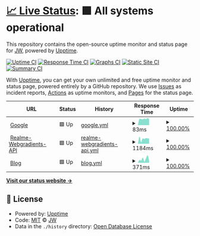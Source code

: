 # [📈 Live Status](https://JiangWeixian.github.io/upptime): <!--live status--> **🟩 All systems operational**

This repository contains the open-source uptime monitor and status page for [JW](jwx.ink), powered by [Upptime](https://github.com/upptime/upptime).

[![Uptime CI](https://github.com/JiangWeixian/upptime/workflows/Uptime%20CI/badge.svg)](https://github.com/JiangWeixian/upptime/actions?query=workflow%3A%22Uptime+CI%22)
[![Response Time CI](https://github.com/JiangWeixian/upptime/workflows/Response%20Time%20CI/badge.svg)](https://github.com/JiangWeixian/upptime/actions?query=workflow%3A%22Response+Time+CI%22)
[![Graphs CI](https://github.com/JiangWeixian/upptime/workflows/Graphs%20CI/badge.svg)](https://github.com/JiangWeixian/upptime/actions?query=workflow%3A%22Graphs+CI%22)
[![Static Site CI](https://github.com/JiangWeixian/upptime/workflows/Static%20Site%20CI/badge.svg)](https://github.com/JiangWeixian/upptime/actions?query=workflow%3A%22Static+Site+CI%22)
[![Summary CI](https://github.com/JiangWeixian/upptime/workflows/Summary%20CI/badge.svg)](https://github.com/JiangWeixian/upptime/actions?query=workflow%3A%22Summary+CI%22)

With [Upptime](https://upptime.js.org), you can get your own unlimited and free uptime monitor and status page, powered entirely by a GitHub repository. We use [Issues](https://github.com/JiangWeixian/upptime/issues) as incident reports, [Actions](https://github.com/JiangWeixian/upptime/actions) as uptime monitors, and [Pages](https://upptime.js.org) for the status page.

<!--start: status pages-->
<!-- This summary is generated by Upptime (https://github.com/upptime/upptime) -->
<!-- Do not edit this manually, your changes will be overwritten -->
<!-- prettier-ignore -->
| URL | Status | History | Response Time | Uptime |
| --- | ------ | ------- | ------------- | ------ |
| <img alt="" src="https://icons.duckduckgo.com/ip3/www.google.com.ico" height="13"> [Google](https://www.google.com) | 🟩 Up | [google.yml](https://github.com/JiangWeixian/upptime/commits/HEAD/history/google.yml) | <details><summary><img alt="Response time graph" src="./graphs/google/response-time-week.png" height="20"> 83ms</summary><br><a href="https://JiangWeixian.github.io/upptime/history/google"><img alt="Response time 103" src="https://img.shields.io/endpoint?url=https%3A%2F%2Fraw.githubusercontent.com%2FJiangWeixian%2Fupptime%2FHEAD%2Fapi%2Fgoogle%2Fresponse-time.json"></a><br><a href="https://JiangWeixian.github.io/upptime/history/google"><img alt="24-hour response time 81" src="https://img.shields.io/endpoint?url=https%3A%2F%2Fraw.githubusercontent.com%2FJiangWeixian%2Fupptime%2FHEAD%2Fapi%2Fgoogle%2Fresponse-time-day.json"></a><br><a href="https://JiangWeixian.github.io/upptime/history/google"><img alt="7-day response time 83" src="https://img.shields.io/endpoint?url=https%3A%2F%2Fraw.githubusercontent.com%2FJiangWeixian%2Fupptime%2FHEAD%2Fapi%2Fgoogle%2Fresponse-time-week.json"></a><br><a href="https://JiangWeixian.github.io/upptime/history/google"><img alt="30-day response time 93" src="https://img.shields.io/endpoint?url=https%3A%2F%2Fraw.githubusercontent.com%2FJiangWeixian%2Fupptime%2FHEAD%2Fapi%2Fgoogle%2Fresponse-time-month.json"></a><br><a href="https://JiangWeixian.github.io/upptime/history/google"><img alt="1-year response time 106" src="https://img.shields.io/endpoint?url=https%3A%2F%2Fraw.githubusercontent.com%2FJiangWeixian%2Fupptime%2FHEAD%2Fapi%2Fgoogle%2Fresponse-time-year.json"></a></details> | <details><summary><a href="https://JiangWeixian.github.io/upptime/history/google">100.00%</a></summary><a href="https://JiangWeixian.github.io/upptime/history/google"><img alt="All-time uptime 99.94%" src="https://img.shields.io/endpoint?url=https%3A%2F%2Fraw.githubusercontent.com%2FJiangWeixian%2Fupptime%2FHEAD%2Fapi%2Fgoogle%2Fuptime.json"></a><br><a href="https://JiangWeixian.github.io/upptime/history/google"><img alt="24-hour uptime 100.00%" src="https://img.shields.io/endpoint?url=https%3A%2F%2Fraw.githubusercontent.com%2FJiangWeixian%2Fupptime%2FHEAD%2Fapi%2Fgoogle%2Fuptime-day.json"></a><br><a href="https://JiangWeixian.github.io/upptime/history/google"><img alt="7-day uptime 100.00%" src="https://img.shields.io/endpoint?url=https%3A%2F%2Fraw.githubusercontent.com%2FJiangWeixian%2Fupptime%2FHEAD%2Fapi%2Fgoogle%2Fuptime-week.json"></a><br><a href="https://JiangWeixian.github.io/upptime/history/google"><img alt="30-day uptime 100.00%" src="https://img.shields.io/endpoint?url=https%3A%2F%2Fraw.githubusercontent.com%2FJiangWeixian%2Fupptime%2FHEAD%2Fapi%2Fgoogle%2Fuptime-month.json"></a><br><a href="https://JiangWeixian.github.io/upptime/history/google"><img alt="1-year uptime 100.00%" src="https://img.shields.io/endpoint?url=https%3A%2F%2Fraw.githubusercontent.com%2FJiangWeixian%2Fupptime%2FHEAD%2Fapi%2Fgoogle%2Fuptime-year.json"></a></details>
| <img alt="" src="https://icons.duckduckgo.com/ip3/realme-ten.vercel.app.ico" height="13"> [Realme-Webgradients-API](https://realme-ten.vercel.app/api/v1/webgradients.svg?desc=happy%20hacking&radialgradiets=true&subtitle=indiehackers&title=hello%20world&webgradientsName=FrozenDreams) | 🟩 Up | [realme-webgradients-api.yml](https://github.com/JiangWeixian/upptime/commits/HEAD/history/realme-webgradients-api.yml) | <details><summary><img alt="Response time graph" src="./graphs/realme-webgradients-api/response-time-week.png" height="20"> 1184ms</summary><br><a href="https://JiangWeixian.github.io/upptime/history/realme-webgradients-api"><img alt="Response time 1408" src="https://img.shields.io/endpoint?url=https%3A%2F%2Fraw.githubusercontent.com%2FJiangWeixian%2Fupptime%2FHEAD%2Fapi%2Frealme-webgradients-api%2Fresponse-time.json"></a><br><a href="https://JiangWeixian.github.io/upptime/history/realme-webgradients-api"><img alt="24-hour response time 1245" src="https://img.shields.io/endpoint?url=https%3A%2F%2Fraw.githubusercontent.com%2FJiangWeixian%2Fupptime%2FHEAD%2Fapi%2Frealme-webgradients-api%2Fresponse-time-day.json"></a><br><a href="https://JiangWeixian.github.io/upptime/history/realme-webgradients-api"><img alt="7-day response time 1184" src="https://img.shields.io/endpoint?url=https%3A%2F%2Fraw.githubusercontent.com%2FJiangWeixian%2Fupptime%2FHEAD%2Fapi%2Frealme-webgradients-api%2Fresponse-time-week.json"></a><br><a href="https://JiangWeixian.github.io/upptime/history/realme-webgradients-api"><img alt="30-day response time 1331" src="https://img.shields.io/endpoint?url=https%3A%2F%2Fraw.githubusercontent.com%2FJiangWeixian%2Fupptime%2FHEAD%2Fapi%2Frealme-webgradients-api%2Fresponse-time-month.json"></a><br><a href="https://JiangWeixian.github.io/upptime/history/realme-webgradients-api"><img alt="1-year response time 1399" src="https://img.shields.io/endpoint?url=https%3A%2F%2Fraw.githubusercontent.com%2FJiangWeixian%2Fupptime%2FHEAD%2Fapi%2Frealme-webgradients-api%2Fresponse-time-year.json"></a></details> | <details><summary><a href="https://JiangWeixian.github.io/upptime/history/realme-webgradients-api">100.00%</a></summary><a href="https://JiangWeixian.github.io/upptime/history/realme-webgradients-api"><img alt="All-time uptime 99.99%" src="https://img.shields.io/endpoint?url=https%3A%2F%2Fraw.githubusercontent.com%2FJiangWeixian%2Fupptime%2FHEAD%2Fapi%2Frealme-webgradients-api%2Fuptime.json"></a><br><a href="https://JiangWeixian.github.io/upptime/history/realme-webgradients-api"><img alt="24-hour uptime 100.00%" src="https://img.shields.io/endpoint?url=https%3A%2F%2Fraw.githubusercontent.com%2FJiangWeixian%2Fupptime%2FHEAD%2Fapi%2Frealme-webgradients-api%2Fuptime-day.json"></a><br><a href="https://JiangWeixian.github.io/upptime/history/realme-webgradients-api"><img alt="7-day uptime 100.00%" src="https://img.shields.io/endpoint?url=https%3A%2F%2Fraw.githubusercontent.com%2FJiangWeixian%2Fupptime%2FHEAD%2Fapi%2Frealme-webgradients-api%2Fuptime-week.json"></a><br><a href="https://JiangWeixian.github.io/upptime/history/realme-webgradients-api"><img alt="30-day uptime 100.00%" src="https://img.shields.io/endpoint?url=https%3A%2F%2Fraw.githubusercontent.com%2FJiangWeixian%2Fupptime%2FHEAD%2Fapi%2Frealme-webgradients-api%2Fuptime-month.json"></a><br><a href="https://JiangWeixian.github.io/upptime/history/realme-webgradients-api"><img alt="1-year uptime 100.00%" src="https://img.shields.io/endpoint?url=https%3A%2F%2Fraw.githubusercontent.com%2FJiangWeixian%2Fupptime%2FHEAD%2Fapi%2Frealme-webgradients-api%2Fuptime-year.json"></a></details>
| <img alt="" src="https://icons.duckduckgo.com/ip3/jwx.ink.ico" height="13"> [Blog](https://jwx.ink) | 🟩 Up | [blog.yml](https://github.com/JiangWeixian/upptime/commits/HEAD/history/blog.yml) | <details><summary><img alt="Response time graph" src="./graphs/blog/response-time-week.png" height="20"> 371ms</summary><br><a href="https://JiangWeixian.github.io/upptime/history/blog"><img alt="Response time 467" src="https://img.shields.io/endpoint?url=https%3A%2F%2Fraw.githubusercontent.com%2FJiangWeixian%2Fupptime%2FHEAD%2Fapi%2Fblog%2Fresponse-time.json"></a><br><a href="https://JiangWeixian.github.io/upptime/history/blog"><img alt="24-hour response time 207" src="https://img.shields.io/endpoint?url=https%3A%2F%2Fraw.githubusercontent.com%2FJiangWeixian%2Fupptime%2FHEAD%2Fapi%2Fblog%2Fresponse-time-day.json"></a><br><a href="https://JiangWeixian.github.io/upptime/history/blog"><img alt="7-day response time 371" src="https://img.shields.io/endpoint?url=https%3A%2F%2Fraw.githubusercontent.com%2FJiangWeixian%2Fupptime%2FHEAD%2Fapi%2Fblog%2Fresponse-time-week.json"></a><br><a href="https://JiangWeixian.github.io/upptime/history/blog"><img alt="30-day response time 418" src="https://img.shields.io/endpoint?url=https%3A%2F%2Fraw.githubusercontent.com%2FJiangWeixian%2Fupptime%2FHEAD%2Fapi%2Fblog%2Fresponse-time-month.json"></a><br><a href="https://JiangWeixian.github.io/upptime/history/blog"><img alt="1-year response time 478" src="https://img.shields.io/endpoint?url=https%3A%2F%2Fraw.githubusercontent.com%2FJiangWeixian%2Fupptime%2FHEAD%2Fapi%2Fblog%2Fresponse-time-year.json"></a></details> | <details><summary><a href="https://JiangWeixian.github.io/upptime/history/blog">100.00%</a></summary><a href="https://JiangWeixian.github.io/upptime/history/blog"><img alt="All-time uptime 99.78%" src="https://img.shields.io/endpoint?url=https%3A%2F%2Fraw.githubusercontent.com%2FJiangWeixian%2Fupptime%2FHEAD%2Fapi%2Fblog%2Fuptime.json"></a><br><a href="https://JiangWeixian.github.io/upptime/history/blog"><img alt="24-hour uptime 100.00%" src="https://img.shields.io/endpoint?url=https%3A%2F%2Fraw.githubusercontent.com%2FJiangWeixian%2Fupptime%2FHEAD%2Fapi%2Fblog%2Fuptime-day.json"></a><br><a href="https://JiangWeixian.github.io/upptime/history/blog"><img alt="7-day uptime 100.00%" src="https://img.shields.io/endpoint?url=https%3A%2F%2Fraw.githubusercontent.com%2FJiangWeixian%2Fupptime%2FHEAD%2Fapi%2Fblog%2Fuptime-week.json"></a><br><a href="https://JiangWeixian.github.io/upptime/history/blog"><img alt="30-day uptime 93.43%" src="https://img.shields.io/endpoint?url=https%3A%2F%2Fraw.githubusercontent.com%2FJiangWeixian%2Fupptime%2FHEAD%2Fapi%2Fblog%2Fuptime-month.json"></a><br><a href="https://JiangWeixian.github.io/upptime/history/blog"><img alt="1-year uptime 99.45%" src="https://img.shields.io/endpoint?url=https%3A%2F%2Fraw.githubusercontent.com%2FJiangWeixian%2Fupptime%2FHEAD%2Fapi%2Fblog%2Fuptime-year.json"></a></details>

<!--end: status pages-->

[**Visit our status website →**](https://upptime.js.org)

## 📄 License

- Powered by: [Upptime](https://github.com/upptime/upptime)
- Code: [MIT](./LICENSE) © [JW](jwx.ink)
- Data in the `./history` directory: [Open Database License](https://opendatacommons.org/licenses/odbl/1-0/)
